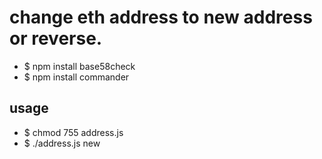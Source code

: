 # change eth address to new address or reverse.

- $ npm install base58check
- $ npm install commander

## usage

- $ chmod 755 address.js
- $ ./address.js new <your address>
